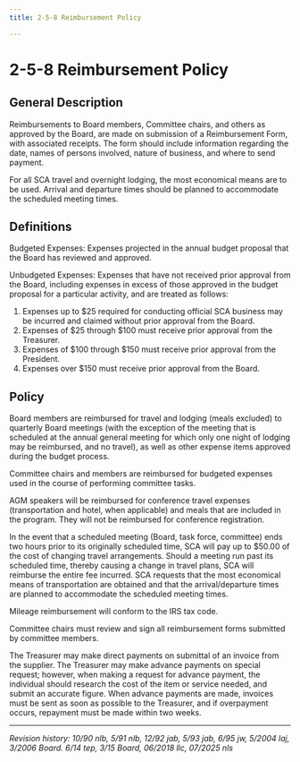 ```yaml
---
title: 2-5-8 Reimbursement Policy

---
```


# 2-5-8 Reimbursement Policy

## General Description
Reimbursements to Board members, Committee chairs, and others as approved by the Board, are made on submission of a Reimbursement Form, with associated receipts. The form should include information regarding the date, names of persons involved, nature of business, and where to send payment.

For all SCA travel and overnight lodging, the most economical means are to be used. Arrival and departure times should be planned to accommodate the scheduled meeting times.

## Definitions
Budgeted Expenses: Expenses projected in the annual budget proposal that the Board has reviewed and approved.

Unbudgeted Expenses: Expenses that have not received prior approval from the Board, including expenses in excess of those approved in the budget proposal for a particular activity, and are treated as follows:
1. Expenses up to $25 required for conducting official SCA business may be incurred and claimed without prior approval from the Board.
2. Expenses of $25 through $100 must receive prior approval from the Treasurer.
3. Expenses of $100 through $150 must receive prior approval from the President.
4. Expenses over $150 must receive prior approval from the Board.

## Policy
Board members are reimbursed for travel and lodging (meals excluded) to quarterly Board meetings (with the exception of the meeting that is scheduled at the annual general meeting for which only one night of lodging may be reimbursed, and no travel), as well as other expense items approved during the budget process.

Committee chairs and members are reimbursed for budgeted expenses used in the course of performing committee tasks.

AGM speakers will be reimbursed for conference travel expenses (transportation and hotel, when applicable) and meals that are included in the program. They will not be reimbursed for conference registration.

In the event that a scheduled meeting (Board, task force, committee) ends two hours prior to its originally scheduled time, SCA will pay up to $50.00 of the cost of changing travel arrangements. Should a meeting run past its scheduled time, thereby causing a change in travel plans, SCA will reimburse the entire fee incurred. SCA requests that the most economical means of transportation are obtained and that the arrival/departure times are planned to accommodate the scheduled meeting times.

Mileage reimbursement will conform to the IRS tax code.

Committee chairs must review and sign all reimbursement forms submitted by committee members.

The Treasurer may make direct payments on submittal of an invoice from the supplier. The Treasurer may make advance payments on special request; however, when making a request for advance payment, the individual should research the cost of the item or service needed, and submit an accurate figure. When advance payments are made, invoices must be sent as soon as possible to the Treasurer, and if overpayment occurs, repayment must be made within two weeks.

***

_Revision history: 10/90 nlb, 5/91 nlb, 12/92 jab, 5/93 jab, 6/95 jw, 5/2004 laj, 3/2006 Board. 6/14 tep, 3/15
Board, 06/2018 llc, 07/2025 nls_

